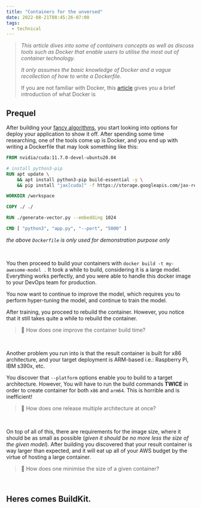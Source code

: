 ```yaml
---
title: "Containers for the unversed"
date: 2022-08-21T08:45:26-07:00
tags:
  - technical
---
```


> _This article dives into some of containers concepts as well as discuss tools such as Docker that enable users to utilise the most out of container technology._
>
> _It only assumes the basic knowledge of Docker and a vague recollection of how to write a Dockerfile._
>
> If you are not familiar with Docker, this [article](/posts/container.md) gives you
> a brief introduction of what Docker is

## Prequel

After building your [fancy algorithms](/cache/jax-and-auto-diff.md), you start looking into options for deploy your application to show it off.
After spending some time researching, one of the tools come up is Docker, and you end up
with writing a Dockerfile that may look something like this:

```dockerfile {title="Dockerfile"}
FROM nvidia/cuda:11.7.0-devel-ubuntu20.04

# install python3-pip
RUN apt update \
    && apt install python3-pip build-essential -y \
    && pip install "jax[cuda]" -f https://storage.googleapis.com/jax-releases/jax_cuda_releases.html

WORKDIR /workspace

COPY ./ ./

RUN ./generate-vector.py --embedding 1024

CMD [ "python3", "app.py", "--port", "5000" ]
```

_the above `Dockerfile` is only used for demonstration purpose only_

<br/>

You then proceed to build your containers with `docker build -t my-awesome-model .` It took a while to build, considering it is a large model. Everything works perfectly, and you were able to handle this docker image to your DevOps team for production.

You now want to continue to improve the model, which requires you to perform hyper-tuning the model, and continue to train the model.

After training, you proceed to rebuild the container. However, you notice that it still takes quite a while to rebuild the container.

> 🤔 How does one improve the container build time?

<br/>

Another problem you run into is that the result container is built for x86 architecture, and
your target deployment is ARM-based i.e.: Raspberry Pi, IBM s390x, etc.

You discover that `--platform` options enable you to build to a target architecture. However, You
will have to run the build commands **TWICE** in order to create container for both `x86` and
`arm64`. This is horrible and is inefficient!

> 🤔 How does one release multiple architecture at once?

<br/>

On top of all of this, there are requirements for the image size, where it
should be as small as possible (_given it should be no more less the size of the
given model_). After building you discovered that your result container is way larger
than expected, and it will eat up all of your AWS budget by the virtue of hosting
a large container.

> 🤔 How does one minimise the size of a given container?

<br/>

## Heres comes BuildKit.
